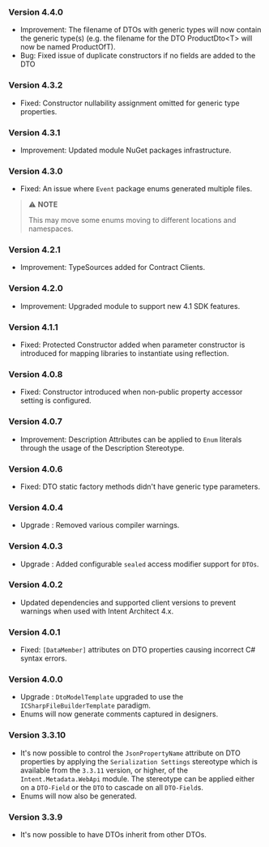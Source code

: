 ### Version 4.4.0

- Improvement: The filename of DTOs with generic types will now contain the generic type(s) (e.g. the filename for the DTO ProductDto\<T> will now be named ProductOfT). 
- Bug: Fixed issue of duplicate constructors if no fields are added to the DTO

### Version 4.3.2

- Fixed: Constructor nullability assignment omitted for generic type properties.

### Version 4.3.1

- Improvement: Updated module NuGet packages infrastructure.

### Version 4.3.0

- Fixed: An issue where `Event` package enums generated multiple files. 
> ⚠️ **NOTE**
>
> This may move some enums moving to different locations and namespaces.

### Version 4.2.1

- Improvement: TypeSources added for Contract Clients.

### Version 4.2.0

- Improvement: Upgraded module to support new 4.1 SDK features.

### Version 4.1.1

- Fixed: Protected Constructor added when parameter constructor is introduced for mapping libraries to instantiate using reflection.

### Version 4.0.8

- Fixed: Constructor introduced when non-public property accessor setting is configured.

### Version 4.0.7

- Improvement: Description Attributes can be applied to `Enum` literals through the usage of the Description Stereotype.

### Version 4.0.6

- Fixed: DTO static factory methods didn't have generic type parameters.

### Version 4.0.4

- Upgrade : Removed various compiler warnings.

### Version 4.0.3

- Upgrade : Added configurable `sealed` access modifier support for `DTOs`.

### Version 4.0.2

- Updated dependencies and supported client versions to prevent warnings when used with Intent Architect 4.x.

### Version 4.0.1

- Fixed: `[DataMember]` attributes on DTO properties causing incorrect C# syntax errors.

### Version 4.0.0

- Upgrade : `DtoModelTemplate` upgraded to use the `ICSharpFileBuilderTemplate` paradigm.
- Enums will now generate comments captured in designers.


### Version 3.3.10

- It's now possible to control the `JsonPropertyName` attribute on DTO properties by applying the `Serialization Settings` stereotype which is available from the `3.3.11` version, or higher, of the `Intent.Metadata.WebApi` module. The stereotype can be applied either on a `DTO-Field` or the `DTO` to cascade on all `DTO-Field`s.
- Enums will now also be generated.

### Version 3.3.9

- It's now possible to have DTOs inherit from other DTOs.
